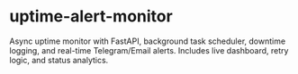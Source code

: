 # uptime-alert-monitor
Async uptime monitor with FastAPI, background task scheduler, downtime logging, and real-time Telegram/Email alerts. Includes live dashboard, retry logic, and status analytics.
